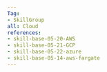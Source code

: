 ```yaml
---
Tag: 
- SkillGroup
all: Cloud
references:
- skill-base-05-20-AWS
- skill-base-05-21-GCP
- skill-base-05-22-azure
- skill-base-05-14-aws-fargate
---
```

